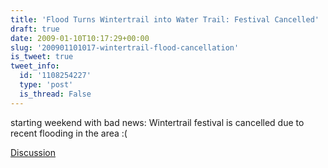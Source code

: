 ```yaml
---
title: 'Flood Turns Wintertrail into Water Trail: Festival Cancelled'
draft: true
date: 2009-01-10T10:17:29+00:00
slug: '200901101017-wintertrail-flood-cancellation'
is_tweet: true
tweet_info:
  id: '1108254227'
  type: 'post'
  is_thread: False
---
```




starting weekend with bad news: Wintertrail festival is cancelled due to recent flooding in the area :(

[Discussion](https://x.com/sytelus/status/1108254227)
